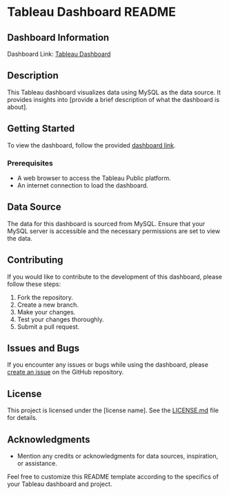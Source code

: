 # Tableau Dashboard README

## Dashboard Information

Dashboard Link: [Tableau Dashboard](https://public.tableau.com/app/profile/samir.aghalarov/viz/Book1_16996249850530/Home?publish=yes)

## Description

This Tableau dashboard visualizes data using MySQL as the data source. It provides insights into [provide a brief description of what the dashboard is about].

## Getting Started

To view the dashboard, follow the provided [dashboard link](https://public.tableau.com/app/profile/samir.aghalarov/viz/Book1_16996249850530/Home?publish=yes).

### Prerequisites

- A web browser to access the Tableau Public platform.
- An internet connection to load the dashboard.


## Data Source

The data for this dashboard is sourced from MySQL. Ensure that your MySQL server is accessible and the necessary permissions are set to view the data.

## Contributing

If you would like to contribute to the development of this dashboard, please follow these steps:

1. Fork the repository.
2. Create a new branch.
3. Make your changes.
4. Test your changes thoroughly.
5. Submit a pull request.

## Issues and Bugs

If you encounter any issues or bugs while using the dashboard, please [create an issue](https://github.com/yourusername/your-repo/issues) on the GitHub repository.

## License

This project is licensed under the [license name]. See the [LICENSE.md](LICENSE.md) file for details.

## Acknowledgments

- Mention any credits or acknowledgments for data sources, inspiration, or assistance.

Feel free to customize this README template according to the specifics of your Tableau dashboard and project.
